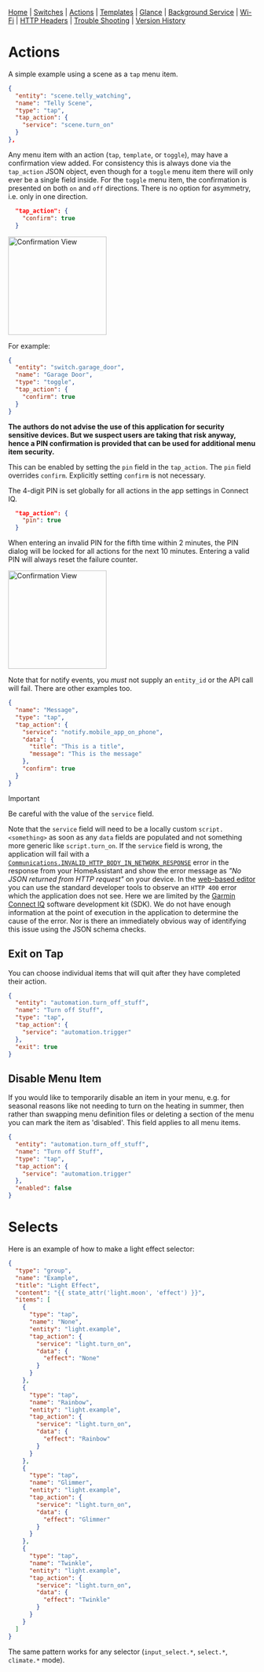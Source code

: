 [Home](../README.md) | [Switches](Switches.md) | [Actions](Actions.md) | [Templates](Templates.md) | [Glance](Glance.md) | [Background Service](../BackgroundService.md) | [Wi-Fi](../Wi-Fi.md) | [HTTP Headers](../HTTP_Headers.md) | [Trouble Shooting](../TroubleShooting.md) | [Version History](../HISTORY.md)


# Actions

A simple example using a scene as a `tap` menu item.

```json
{
  "entity": "scene.telly_watching",
  "name": "Telly Scene",
  "type": "tap",
  "tap_action": {
    "service": "scene.turn_on"
  }
},
```

Any menu item with an action (`tap`, `template`, or `toggle`), may have a confirmation view added. For consistency this is always done via the `tap_action` JSON object, even though for a `toggle` menu item there will only ever be a single field inside. For the `toggle` menu item, the confirmation is presented on both `on` and `off` directions. There is no option for asymmetry, i.e. only in one direction.

```json
  "tap_action": {
    "confirm": true
  }
```

<img src="../images/confirmation_view.png" width="200" title="Confirmation View"/>

For example:

```json
{
  "entity": "switch.garage_door",
  "name": "Garage Door",
  "type": "toggle",
  "tap_action": {
    "confirm": true
  }
}
```

**The authors do not advise the use of this application for security sensitive devices. But we suspect users are taking that risk anyway, hence a PIN confirmation is provided that can be used for additional menu item security.**

This can be enabled by setting the `pin` field in the `tap_action`. The `pin` field overrides `confirm`. Explicitly setting `confirm` is not necessary.

The 4-digit PIN is set globally for all actions in the app settings in Connect IQ.

```json
  "tap_action": {
    "pin": true
  }
```

When entering an invalid PIN for the fifth time within 2 minutes, the PIN dialog will be locked for all actions for the next 10 minutes. Entering a valid PIN will always reset the failure counter.

<img src="../images/pin_view.png" width="200" title="Confirmation View"/>

Note that for notify events, you _must_ not supply an `entity_id` or the API call will fail. There are other examples too.

```json
{
  "name": "Message",
  "type": "tap",
  "tap_action": {
    "service": "notify.mobile_app_on_phone",
    "data": {
      "title": "This is a title",
      "message": "This is the message"
    },
    "confirm": true
  }
}
```

> [!IMPORTANT]
> Be careful with the value of the `service` field.

Note that the `service` field will need to be a locally custom `script.<something>` as soon as any `data` fields are populated and not something more generic like `script.turn_on`. If the `service` field is wrong, the application will fail with a [`Communications.INVALID_HTTP_BODY_IN_NETWORK_RESPONSE`](https://developer.garmin.com/connect-iq/api-docs/Toybox/Communications.html) error in the response from your HomeAssistant and show the error message as _"No JSON returned from HTTP request"_ on your device. In the [web-based editor](https://house-of-abbey.github.io/GarminHomeAssistant/web/) you can use the standard developer tools to observe an `HTTP 400` error which the application does not see. Here we are limited by the [Garmin Connect IQ](https://developer.garmin.com/connect-iq/overview/) software development kit (SDK). We do not have enough information at the point of execution in the application to determine the cause of the error. Nor is there an immediately obvious way of identifying this issue using the JSON schema checks.

## Exit on Tap

You can choose individual items that will quit after they have completed their action.

```json
{
  "entity": "automation.turn_off_stuff",
  "name": "Turn off Stuff",
  "type": "tap",
  "tap_action": {
    "service": "automation.trigger"
  },
  "exit": true
}
```

## Disable Menu Item

If you would like to temporarily disable an item in your menu, e.g. for seasonal reasons like not needing to turn on the heating in summer, then rather than swapping menu definition files or deleting a section of the menu you can mark the item as 'disabled'. This field applies to all menu items.

```json
{
  "entity": "automation.turn_off_stuff",
  "name": "Turn off Stuff",
  "type": "tap",
  "tap_action": {
    "service": "automation.trigger"
  },
  "enabled": false
}
```

# Selects

Here is an example of how to make a light effect selector:

```json
{
  "type": "group",
  "name": "Example",
  "title": "Light Effect",
  "content": "{{ state_attr('light.moon', 'effect') }}",
  "items": [
    {
      "type": "tap",
      "name": "None",
      "entity": "light.example",
      "tap_action": {
        "service": "light.turn_on",
        "data": {
          "effect": "None"
        }
      }
    },
    {
      "type": "tap",
      "name": "Rainbow",
      "entity": "light.example",
      "tap_action": {
        "service": "light.turn_on",
        "data": {
          "effect": "Rainbow"
        }
      }
    },
    {
      "type": "tap",
      "name": "Glimmer",
      "entity": "light.example",
      "tap_action": {
        "service": "light.turn_on",
        "data": {
          "effect": "Glimmer"
        }
      }
    },
    {
      "type": "tap",
      "name": "Twinkle",
      "entity": "light.example",
      "tap_action": {
        "service": "light.turn_on",
        "data": {
          "effect": "Twinkle"
        }
      }
    }
  ]
}
```

The same pattern works for any selector (`input_select.*`, `select.*`, `climate.*` mode).
